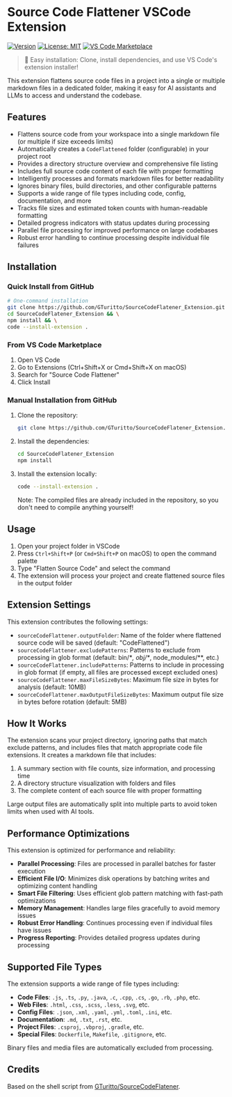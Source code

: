 # Source Code Flattener VSCode Extension

[![Version](https://img.shields.io/badge/version-1.0.0-blue.svg)](https://github.com/GTuritto/SourceCodeFlatener_Extension/releases)
[![License: MIT](https://img.shields.io/badge/License-MIT-yellow.svg)](https://github.com/GTuritto/SourceCodeFlatener_Extension/blob/main/LICENSE)
[![VS Code Marketplace](https://img.shields.io/badge/VS%20Code-Marketplace-blue.svg)](https://marketplace.visualstudio.com/items?itemName=GTuritto.source-code-flattener)

> 🚀 Easy installation: Clone, install dependencies, and use VS Code's extension installer!

This extension flattens source code files in a project into a single or multiple markdown files in a dedicated folder, making it easy for AI assistants and LLMs to access and understand the codebase.

## Features

- Flattens source code from your workspace into a single markdown file (or multiple if size exceeds limits)
- Automatically creates a `CodeFlattened` folder (configurable) in your project root
- Provides a directory structure overview and comprehensive file listing
- Includes full source code content of each file with proper formatting
- Intelligently processes and formats markdown files for better readability
- Ignores binary files, build directories, and other configurable patterns
- Supports a wide range of file types including code, config, documentation, and more
- Tracks file sizes and estimated token counts with human-readable formatting
- Detailed progress indicators with status updates during processing
- Parallel file processing for improved performance on large codebases
- Robust error handling to continue processing despite individual file failures

## Installation

### Quick Install from GitHub

```bash
# One-command installation
git clone https://github.com/GTuritto/SourceCodeFlatener_Extension.git && \
cd SourceCodeFlatener_Extension && \
npm install && \
code --install-extension .
```

### From VS Code Marketplace

1. Open VS Code
2. Go to Extensions (Ctrl+Shift+X or Cmd+Shift+X on macOS)
3. Search for "Source Code Flattener"
4. Click Install

### Manual Installation from GitHub

1. Clone the repository:

   ```bash
   git clone https://github.com/GTuritto/SourceCodeFlatener_Extension.git
   ```

2. Install the dependencies:

   ```bash
   cd SourceCodeFlatener_Extension
   npm install
   ```

3. Install the extension locally:

   ```bash
   code --install-extension .
   ```

   Note: The compiled files are already included in the repository, so you don't need to compile anything yourself!

## Usage

1. Open your project folder in VSCode
2. Press `Ctrl+Shift+P` (or `Cmd+Shift+P` on macOS) to open the command palette
3. Type "Flatten Source Code" and select the command
4. The extension will process your project and create flattened source files in the output folder

## Extension Settings

This extension contributes the following settings:

- `sourceCodeFlattener.outputFolder`: Name of the folder where flattened source code will be saved (default: "CodeFlattened")
- `sourceCodeFlattener.excludePatterns`: Patterns to exclude from processing in glob format (default: bin/\**, obj/\**, node_modules/\**, etc.)
- `sourceCodeFlattener.includePatterns`: Patterns to include in processing in glob format (if empty, all files are processed except excluded ones)
- `sourceCodeFlattener.maxFileSizeBytes`: Maximum file size in bytes for analysis (default: 10MB)
- `sourceCodeFlattener.maxOutputFileSizeBytes`: Maximum output file size in bytes before rotation (default: 5MB)

## How It Works

The extension scans your project directory, ignoring paths that match exclude patterns, and includes files that match appropriate code file extensions. It creates a markdown file that includes:

1. A summary section with file counts, size information, and processing time
2. A directory structure visualization with folders and files
3. The complete content of each source file with proper formatting

Large output files are automatically split into multiple parts to avoid token limits when used with AI tools.

## Performance Optimizations

This extension is optimized for performance and reliability:

- **Parallel Processing**: Files are processed in parallel batches for faster execution
- **Efficient File I/O**: Minimizes disk operations by batching writes and optimizing content handling
- **Smart File Filtering**: Uses efficient glob pattern matching with fast-path optimizations
- **Memory Management**: Handles large files gracefully to avoid memory issues
- **Robust Error Handling**: Continues processing even if individual files have issues
- **Progress Reporting**: Provides detailed progress updates during processing

## Supported File Types

The extension supports a wide range of file types including:

- **Code Files**: `.js`, `.ts`, `.py`, `.java`, `.c`, `.cpp`, `.cs`, `.go`, `.rb`, `.php`, etc.
- **Web Files**: `.html`, `.css`, `.scss`, `.less`, `.svg`, etc.
- **Config Files**: `.json`, `.xml`, `.yaml`, `.yml`, `.toml`, `.ini`, etc.
- **Documentation**: `.md`, `.txt`, `.rst`, etc.
- **Project Files**: `.csproj`, `.vbproj`, `.gradle`, etc.
- **Special Files**: `Dockerfile`, `Makefile`, `.gitignore`, etc.

Binary files and media files are automatically excluded from processing.

## Credits

Based on the shell script from [GTuritto/SourceCodeFlatener](https://github.com/GTuritto/SourceCodeFlatener).
